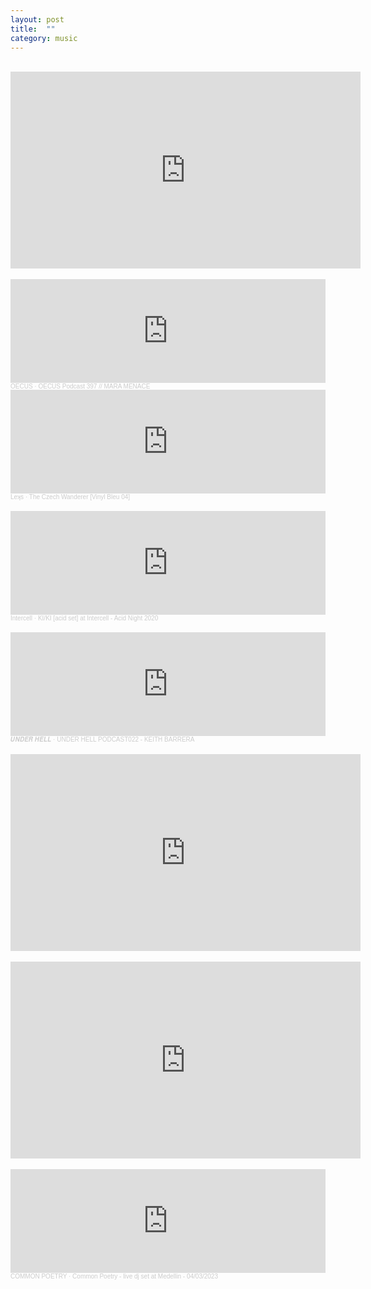 ```yaml
---
layout: post
title:  ""
category: music
---
```


<br>

<div align="center">
<iframe width="560" height="315" src="https://www.youtube.com/embed/lylcsb8OhzU?si=dSD5iiHTS-rj2mVW" title="YouTube video player" frameborder="0" allow="accelerometer; autoplay; clipboard-write; encrypted-media; gyroscope; picture-in-picture; web-share" allowfullscreen></iframe>
</div>

<br>
<iframe width="100%" height="166" scrolling="no" frameborder="no" allow="autoplay" src="https://w.soundcloud.com/player/?url=https%3A//api.soundcloud.com/tracks/1799179093&color=%23ff5500&auto_play=false&hide_related=false&show_comments=true&show_user=true&show_reposts=false&show_teaser=true"></iframe><div style="font-size: 10px; color: #cccccc;line-break: anywhere;word-break: normal;overflow: hidden;white-space: nowrap;text-overflow: ellipsis; font-family: Interstate,Lucida Grande,Lucida Sans Unicode,Lucida Sans,Garuda,Verdana,Tahoma,sans-serif;font-weight: 100;"><a href="https://soundcloud.com/oecusmusic" title="OECUS" target="_blank" style="color: #cccccc; text-decoration: none;">OECUS</a> · <a href="https://soundcloud.com/oecusmusic/oecus-podcast-397-mara-menace" title="OECUS Podcast 397 // MARA MENACE" target="_blank" style="color: #cccccc; text-decoration: none;">OECUS Podcast 397 // MARA MENACE</a></div>


<iframe width="100%" height="166" scrolling="no" frameborder="no" allow="autoplay" src="https://w.soundcloud.com/player/?url=https%3A//api.soundcloud.com/tracks/756908074&color=%23ff5500&auto_play=false&hide_related=false&show_comments=true&show_user=true&show_reposts=false&show_teaser=true"></iframe><div style="font-size: 10px; color: #cccccc;line-break: anywhere;word-break: normal;overflow: hidden;white-space: nowrap;text-overflow: ellipsis; font-family: Interstate,Lucida Grande,Lucida Sans Unicode,Lucida Sans,Garuda,Verdana,Tahoma,sans-serif;font-weight: 100;"><a href="https://soundcloud.com/leksmusiclive" title="Leʞs" target="_blank" style="color: #cccccc; text-decoration: none;">Leʞs</a> · <a href="https://soundcloud.com/leksmusiclive/the-czech-wanderer-album-version-confessions-out-now" title="The Czech Wanderer [Vinyl Bleu 04]" target="_blank" style="color: #cccccc; text-decoration: none;">The Czech Wanderer [Vinyl Bleu 04]</a></div>

<br>
<iframe width="100%" height="166" scrolling="no" frameborder="no" allow="autoplay" src="https://w.soundcloud.com/player/?url=https%3A//api.soundcloud.com/tracks/762798928&color=%23ff5500&auto_play=false&hide_related=false&show_comments=true&show_user=true&show_reposts=false&show_teaser=true"></iframe><div style="font-size: 10px; color: #cccccc;line-break: anywhere;word-break: normal;overflow: hidden;white-space: nowrap;text-overflow: ellipsis; font-family: Interstate,Lucida Grande,Lucida Sans Unicode,Lucida Sans,Garuda,Verdana,Tahoma,sans-serif;font-weight: 100;"><a href="https://soundcloud.com/intercell" title="Intercell" target="_blank" style="color: #cccccc; text-decoration: none;">Intercell</a> · <a href="https://soundcloud.com/intercell/kiki-at-intercell-acid-night-2020" title="KI/KI [acid set] at Intercell - Acid Night 2020" target="_blank" style="color: #cccccc; text-decoration: none;">KI/KI [acid set] at Intercell - Acid Night 2020</a></div>

<br>
<iframe width="100%" height="166" scrolling="no" frameborder="no" allow="autoplay" src="https://w.soundcloud.com/player/?url=https%3A//api.soundcloud.com/tracks/1454908240&color=%23ff5500&auto_play=false&hide_related=false&show_comments=true&show_user=true&show_reposts=false&show_teaser=true"></iframe><div style="font-size: 10px; color: #cccccc;line-break: anywhere;word-break: normal;overflow: hidden;white-space: nowrap;text-overflow: ellipsis; font-family: Interstate,Lucida Grande,Lucida Sans Unicode,Lucida Sans,Garuda,Verdana,Tahoma,sans-serif;font-weight: 100;"><a href="https://soundcloud.com/underhell_666" title="𝑼𝑵𝑫𝑬𝑹 𝑯𝑬𝑳𝑳" target="_blank" style="color: #cccccc; text-decoration: none;">𝑼𝑵𝑫𝑬𝑹 𝑯𝑬𝑳𝑳</a> · <a href="https://soundcloud.com/underhell_666/under-hell-podcast022-keith-barrera" title="UNDER HELL PODCAST022 - KEITH BARRERA" target="_blank" style="color: #cccccc; text-decoration: none;">UNDER HELL PODCAST022 - KEITH BARRERA</a></div>

<br>
<div align="center">
<iframe width="560" height="315" src="https://www.youtube.com/embed/c-HYuvfRH5w?si=wEve6aqeaSSBBqN0" title="YouTube video player" frameborder="0" allow="accelerometer; autoplay; clipboard-write; encrypted-media; gyroscope; picture-in-picture; web-share" allowfullscreen></iframe>
</div>

<br>
<div align="center">
<iframe width="560" height="315" src="https://www.youtube.com/embed/Ko0hAh1iriE?si=rMmjMI1TtgdKHOTG" title="YouTube video player" frameborder="0" allow="accelerometer; autoplay; clipboard-write; encrypted-media; gyroscope; picture-in-picture; web-share" allowfullscreen></iframe>
</div>

<br>
<iframe width="100%" height="166" scrolling="no" frameborder="no" allow="autoplay" src="https://w.soundcloud.com/player/?url=https%3A//api.soundcloud.com/tracks/1463804089&color=%23ff5500&auto_play=false&hide_related=false&show_comments=true&show_user=true&show_reposts=false&show_teaser=true"></iframe><div style="font-size: 10px; color: #cccccc;line-break: anywhere;word-break: normal;overflow: hidden;white-space: nowrap;text-overflow: ellipsis; font-family: Interstate,Lucida Grande,Lucida Sans Unicode,Lucida Sans,Garuda,Verdana,Tahoma,sans-serif;font-weight: 100;"><a href="https://soundcloud.com/commonpoetry" title="COMMON POETRY" target="_blank" style="color: #cccccc; text-decoration: none;">COMMON POETRY</a> · <a href="https://soundcloud.com/commonpoetry/common-poetry-fiesta-del-diablo-medellin-04-03-2023" title="Common Poetry - live dj set at Medellin - 04/03/2023" target="_blank" style="color: #cccccc; text-decoration: none;">Common Poetry - live dj set at Medellin - 04/03/2023</a></div>
